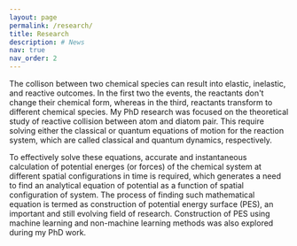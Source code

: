 ```yaml
---
layout: page
permalink: /research/
title: Research
description: # News
nav: true
nav_order: 2
---
```


The collison between two chemical species can result into elastic, inelastic, and reactive outcomes. In the first two the events, the reactants
don't change their chemical form, whereas in the third, reactants transform to different chemical species. My PhD research was focused on the
theoretical study of reactive collision between atom and diatom pair. This require solving either the classical or quantum equations of motion for the 
reaction system, which are called classical and quantum dynamics, respectively. 

To effectively solve these equations, accurate and instantaneous calculation of potential energes (or forces) of the chemical system at different spatial configurations 
in time is required, which generates a need to find an analytical equation of potential as a function of spatial configuration of system. The process of finding such mathematical equation is termed as construction of potential energy surface (PES), an important and still evolving field of research. Construction of PES using machine learning and non-machine learning methods was also explored during my PhD work.  
